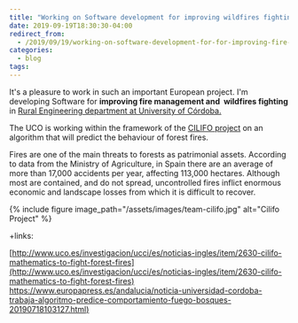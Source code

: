 ```yaml
---
title: "Working on Software development for improving wildfires fighting"
date: 2019-09-19T18:30:30-04:00
redirect_from:
  - /2019/09/19/working-on-software-development-for-for-improving-fire-management-and-wildfires-fighting/
categories:
  - blog
tags:
---
```


It's a pleasure to work in such an important European project. I'm developing Software for **improving fire management and  wildfires fighting** in [Rural Engineering department at University of Córdoba.](https://www.uco.es/organiza/departamentos/ingforestal/index_en.php) 

The UCO is working within the framework of the [CILIFO project](https://www.keep.eu/project/22856/iberian-center-for-the-forest-investigation-and-firefighting) on an algorithm that will predict the behaviour of forest fires.

Fires are one of the main threats to forests as patrimonial assets. According to data from the Ministry of Agriculture, in Spain there are an average of more than 17,000 accidents per year, affecting 113,000 hectares. Although most are contained, and do not spread, uncontrolled fires inflict enormous economic and landscape losses from which it is difficult to recover.

{% include figure image_path="/assets/images/team-cilifo.jpg" alt="Cilifo Project" %}

+links:

[http://www.uco.es/investigacion/ucci/es/noticias-ingles/item/2630-cilifo-mathematics-to-fight-forest-fires](http://www.uco.es/investigacion/ucci/es/noticias-ingles/item/2630-cilifo-mathematics-to-fight-forest-fires)
[https://www.europapress.es/andalucia/noticia-universidad-cordoba-trabaja-algoritmo-predice-comportamiento-fuego-bosques-20190718103127.html)](https://www.europapress.es/andalucia/noticia-universidad-cordoba-trabaja-algoritmo-predice-comportamiento-fuego-bosques-20190718103127.html)



